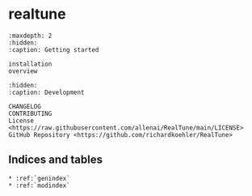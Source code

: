 # **realtune**

```{toctree}
:maxdepth: 2
:hidden:
:caption: Getting started

installation
overview
```

```{toctree}
:hidden:
:caption: Development

CHANGELOG
CONTRIBUTING
License <https://raw.githubusercontent.com/allenai/RealTune/main/LICENSE>
GitHub Repository <https://github.com/richardkoehler/RealTune>
```

## Indices and tables

```{eval-rst}
* :ref:`genindex`
* :ref:`modindex`
```

